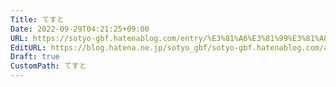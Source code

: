 ```yaml
---
Title: てすと
Date: 2022-09-29T04:21:25+09:00
URL: https://sotyo-gbf.hatenablog.com/entry/%E3%81%A6%E3%81%99%E3%81%A8
EditURL: https://blog.hatena.ne.jp/sotyo_gbf/sotyo-gbf.hatenablog.com/atom/entry/4207112889922852268
Draft: true
CustomPath: てすと
---
```


